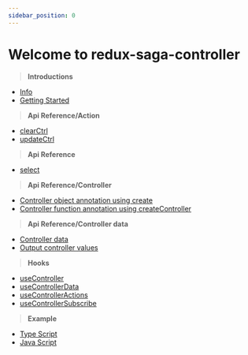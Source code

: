 ```yaml
---
sidebar_position: 0
---
```


# Welcome to redux-saga-controller

> **Introductions**

- [Info](/docs/Introductions/introductions) 
- [Getting Started](/docs/Introductions/getting-started)

> **Api Reference/Action**

- [clearCtrl](/docs/api-reference/action-creators/clear-ctrl)
- [updateCtrl](/docs/api-reference/action-creators/update-ctrl)

> **Api Reference**

- [select](/docs/api-reference/select)

> **Api Reference/Controller**

- [Controller object annotation using create](/docs/api-reference/controller/create)
- [Controller function annotation using createController](/docs/api-reference/controller/create-controller)

> **Api Reference/Controller data**

- [Controller data](/docs/api-reference/controller-data/data)
- [Output controller values](/docs/api-reference/controller-data/controller-values)

> **Hooks**

- [useController](/docs/hooks/use-controller)
- [useControllerData](/docs/hooks/use-controller-data)
- [useControllerActions](/docs/hooks/use-controller-actions)
- [useControllerSubscribe](/docs/hooks/use-controller-subscribe)

> **Example**

- [Type Script](/docs/app-example/app-example-ts)
- [Java Script](/docs/app-example/app-example-js)

